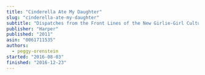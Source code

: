 ```yaml
---
title: "Cinderella Ate My Daughter"
slug: "cinderella-ate-my-daughter"
subtitle: "Dispatches from the Front Lines of the New Girlie-Girl Culture"
publisher: "Harper"
published: "2011"
asin: "0061711535"
authors:
  - peggy-orenstein
started: "2016-08-03"
finished: "2016-12-23"
---
```

